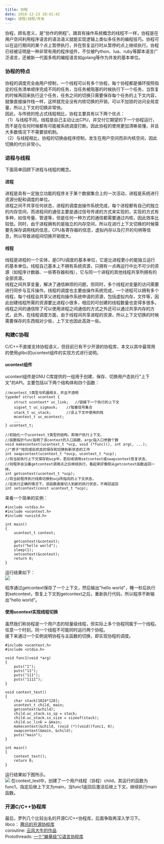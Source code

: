 ```yaml
---
title: 协程
date: 2016-12-23 18:41:42
tags: 进程/线程/并发
---
```


协程，顾名思义，是“协作的例程”。跟具有操作系统概念的线程不一样，协程是在用户空间利用程序语言的语法语义就能实现逻辑上类似多任务的编程技巧。协程可以在运行期间的某个点上暂停执行，并在恢复运行时从暂停的点上继续执行。协程已经被证明是一种非常有用的程序组件，不仅被Python、lua、ruby等脚本语言广泛语言，还被新一代面多核的编程语言如golang等作为并发的基本单位。  
<!--more-->   
### 协程的特点
协程的调度完全由用户控制，一个线程可以有多个协程，每个协程都是循环按照指定的任务清单顺序完成不同的任务，当任务被阻塞的时候执行下一个任务，当恢复的时候再回来执行这个任务，任务之间的切换只需要保存每个任务的上下文内容，就像直接操作栈一样，这样就完全没有内核切换的开销，可以不加锁的访问全局变量，所以上下文的切换非常快。     
因此，与传统的抢占式线程相比，协程主要具有以下两个优点：    
（1）与线程不同，线程是自己主动让出CPU，并交付它期望的下一个协程运行，而不是在任何时候都有可能被系统调度打断。因此协程的使用更加清晰易懂，并且大多数情况下不需要锁机制。    
（2）与线程相比，协程的切换由程序控制，发生在用户空间而非内核空间，因此切换的代价非常小。    

### 进程与线程
下面简单回顾下进程与线程的概念。   
#### 进程
进程是具有一定独立功能的程序关于某个数据集合上的一次活动，进程是系统进行资源分配和调度的单位。      
进程之间不共享任何状态，进程的调度由操作系统完成，每个进程都有自己的独立的内存空间，而进程间的通信主要是通过信号传递的方式来实现的，实现的方式有多种，如信号量、管道等，但是任何一种方式的通信都需要通过内核，因此效率比较低。同时，由于进程拥有的是独立的内存空间，所以在进行上下文切换的时候需要先保存调用栈的信息，CPU各寄存器的信息，虚拟内存以及打开的句柄等信息，所以导致进程间切换开销很大。
#### 线程
线程是进程的一个实体，是CPU调度的基本单位，它是比进程更小的能独立运行的基本单位。线程自己基本上不拥有系统资源，只拥有一点再运行中比不可少的资源（如程序计数器、一些寄存器和栈），它与同一个进程的其他线程共享所拥有的全部资源。    
线程之间共享变量，解决了通信麻烦的问题，但同时，多个线程对变量的访问需要进行同步与互斥操作。线程的调度也主要由操作系统完成，一个进程可以拥有多个线程，每个线程会共享父进程向操作系统申请的资源，包括虚拟内存，文件等，因此创建线程所需的资源要比进程小很多，相应的可创建的线程数量也变得多很多。线程之间的通信除了可以使用进程之间通信的方式之外还可以通过共享内存的方式，此外，在线程调度方面，由于线程间共享进程的资源，所以上下文切换的时候需要保存的东西相对少些，上下文也因此高效一些。     
          
### 构建C协程
C/C++不直接支持协程语义，但目前已有不少开源的协程库，本文以其中最常用的使用glibc的ucontext组件的实现方式进行说明。
#### ucontext组件
ucontext组件是GNU C库提供的一组用于创建、保存、切换用户态执行"上下文"的API。主要包括以下两个结构体和四个函数：
		
	//mcontest_t类型与机器相关，并且不透明
	typedef struct ucontext {
		struct ucontext* uc_link;	//链接下一个执行的上下文
		sigset_t uc_sigmask;	//阻塞信号集合
		stack_t uc_stack;		//该上下文中使用的栈
		mcontext_t uc_mcontest;
		...
	} ucontext_t;

	//初始化一个ucontext_t类型的结构，即用户执行上下文。
	//函数指针func指明了该context的入口函数，argc指入口参数个数	
	void makecontext(ucontext_t *ucp, void (*func)(), int argc, ...);
	//"原子"地完成旧状态的保存和切换到新状态的工作
	int swapcontext(ucontext_t *oucp, ucontext_t *ucp);
	//将当前执行上下文保存到ucp中，若后续调用setcontext或swapcontext恢复状态，
	//则程序会沿着getcontext调用点之后继续执行，看起来好像刚从getcontext函数返回一样。
	int getcontext(ucontext_t *ucp);
	//将当前程序执行线索切换到ucp所指向的上下文状态，
	//在执行正确的情况下，该函数直接切入到新的执行状态，不再回返回
	int setcontext(const ucontext_t *ucp);
来看一个简单的实例：

	#include <stdio.h>
	#include <ucontext.h>
	#include <unistd.h>

	int main()
	{
		ucontext_t context;
		
		getcontext(&context);	
		puts("hello world");
		sleep(1);
		setcontext(&context);
		return 0;
	}		 
运行结果如下：   
![](http://i.imgur.com/SvtkRI7.png)               

程序通过getcontext保存了一个上下文，然后输出"hello world"，睡一秒后执行到setcontext，恢复上下文到getcontext之后，重新执行代码，所以程序不断输出“hello world”。   
#### 使用ucontext实现线程切换

虽然我们称协程是一个用户态的轻量级线程，但实际上多个协程同属于一个线程。任意一个时刻，同一个线程不可能同时运行两个协程。    
接下来通过一个实例说明协程与主函数的切换，即实现协程的调度。 

	#include <ucontext.h>
	#include <stdio.h>

	void func1(void *arg)
	{
		puts("1");
		puts("11");
		puts("111");
		puts("1111");
	}

	void context_test()
	{
		char stack[1024*128];
		ucontext_t child, main;
		getcontext(&child);
		child.uc_stack.ss_sp = stack;
		child.uc_stack.ss_size = sizeof(stack);
		child.uc_link = &main;
		makecontext(&child, (void (*)(void))func1, 0);
		swapcontext(&main, &child);
		puts("main");
	}
	
	int main()
	{
		context_test();
		return 0;
	}
运行结果如下图所示。    
![](http://i.imgur.com/FbFrKKW.png)
在context\_test中，创建了一个用户线程（协程）child，其运行的函数为func1，指定后继上下文为main，当func1返回后激活后继上下文，继续执行main函数。

### 开源C/C++协程库
最后，罗列几个比较出名的开源C/C++协程库，后面争取再深入学习下。     
libco： [腾讯的开源协程库](http://code.tencent.com/libco.html)    
coroutine: [云风大牛的作品](https://github.com/cloudwu/coroutine/)    
Protothreads: [一个"蝇量级"C语言协程库](http://coolshell.cn/articles/10975.html)
       

